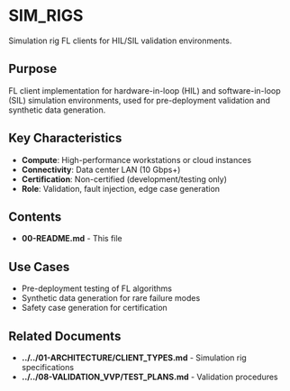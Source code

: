 # SIM_RIGS

Simulation rig FL clients for HIL/SIL validation environments.

## Purpose

FL client implementation for hardware-in-loop (HIL) and software-in-loop (SIL) simulation environments, used for pre-deployment validation and synthetic data generation.

## Key Characteristics

- **Compute**: High-performance workstations or cloud instances
- **Connectivity**: Data center LAN (10 Gbps+)
- **Certification**: Non-certified (development/testing only)
- **Role**: Validation, fault injection, edge case generation

## Contents

- **00-README.md** - This file

## Use Cases

- Pre-deployment testing of FL algorithms
- Synthetic data generation for rare failure modes
- Safety case generation for certification

## Related Documents

- **../../01-ARCHITECTURE/CLIENT_TYPES.md** - Simulation rig specifications
- **../../08-VALIDATION_VVP/TEST_PLANS.md** - Validation procedures
